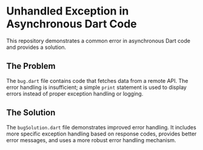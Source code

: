 # Unhandled Exception in Asynchronous Dart Code

This repository demonstrates a common error in asynchronous Dart code and provides a solution.

## The Problem

The `bug.dart` file contains code that fetches data from a remote API.  The error handling is insufficient; a simple `print` statement is used to display errors instead of proper exception handling or logging.

## The Solution

The `bugSolution.dart` file demonstrates improved error handling.  It includes more specific exception handling based on response codes, provides better error messages, and uses a more robust error handling mechanism.